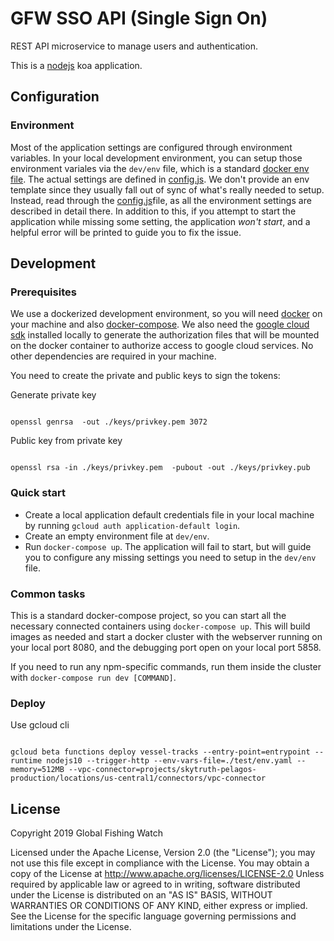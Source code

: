 # GFW SSO API (Single Sign On)

REST API microservice to manage users and authentication.

This is a [nodejs](https://nodejs.org/en/) koa application.

## Configuration

### Environment

Most of the application settings are configured through environment variables.  In your local development environment, you can setup those environment variales via the `dev/env` file, which is a standard [docker env file](https://docs.docker.com/compose/env-file/). The actual settings are defined in [config.js](../src/config.js). We don't provide an env template since they usually fall out of sync of what's really needed to setup. Instead, read through the [config.js](../src/config.js)file, as all the environment settings are described in detail there. In addition to this, if you attempt to start the application while missing some setting, the application *won't start*, and a helpful error will be printed to guide you to fix the issue.

## Development

### Prerequisites

We use a dockerized development environment, so you will need [docker](https://www.docker.com/) on your machine and also [docker-compose](https://docs.docker.com/compose/install/). We also need the [google cloud sdk](https://cloud.google.com/sdk/) installed locally to generate the authorization files that will be mounted on the docker container to authorize access to google cloud services. No other dependencies are required in your machine.

You need to create the private and public keys to sign the tokens:

Generate private key

```

openssl genrsa  -out ./keys/privkey.pem 3072

```

Public key from private key

```

openssl rsa -in ./keys/privkey.pem  -pubout -out ./keys/privkey.pub

```

### Quick start

* Create a local application default credentials file in your local machine by running `gcloud auth application-default login`.
* Create an empty environment file at `dev/env`.
* Run `docker-compose up`. The application will fail to start, but will guide you to configure any missing settings you need to setup in the `dev/env` file.

### Common tasks

This is a standard docker-compose project, so you can start all the necessary connected containers using `docker-compose up`. This will build images as needed and start a docker cluster with the webserver running on your local port 8080, and the debugging port open on your local port 5858.

If you need to run any npm-specific commands, run them inside the cluster with `docker-compose run dev [COMMAND]`.

### Deploy

Use gcloud cli

```

gcloud beta functions deploy vessel-tracks --entry-point=entrypoint --runtime nodejs10 --trigger-http --env-vars-file=./test/env.yaml --memory=512MB --vpc-connector=projects/skytruth-pelagos-production/locations/us-central1/connectors/vpc-connector

```

## License

Copyright 2019 Global Fishing Watch

Licensed under the Apache License, Version 2.0 (the "License"); you may not use this file except in compliance with the License. You may obtain a copy of the License at http://www.apache.org/licenses/LICENSE-2.0 Unless required by applicable law or agreed to in writing, software distributed under the License is distributed on an "AS IS" BASIS, WITHOUT WARRANTIES OR CONDITIONS OF ANY KIND, either express or implied. See the License for the specific language governing permissions and limitations under the License.
